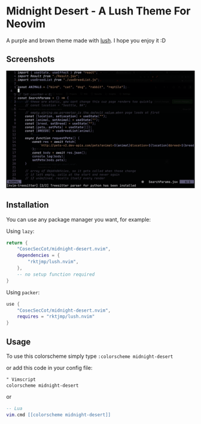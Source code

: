 # Midnight Desert - A Lush Theme For Neovim

A purple and brown theme made with [lush](https://github.com/rktjmp/lush.nvim).
I hope you enjoy it :D

## Screenshots

![images](./screenshots/demo1.png)

## Installation

You can use any package manager you want, for example:

Using `lazy`:

``` lua
return {
    "CosecSecCot/midnight-desert.nvim",
    dependencies = {
        "rktjmp/lush.nvim",
    },
    -- no setup function required
}
```

Using `packer`:

``` lua
use {
    "CosecSecCot/midnight-desert.nvim",
    requires = "rktjmp/lush.nvim"
}
```

## Usage

To use this colorscheme simply type ```:colorscheme midnight-desert```

or add this code in your config file:

```vim
" Vimscript
colorscheme midnight-desert
```
or
```lua
-- Lua
vim.cmd [[colorscheme midnight-desert]]
```
